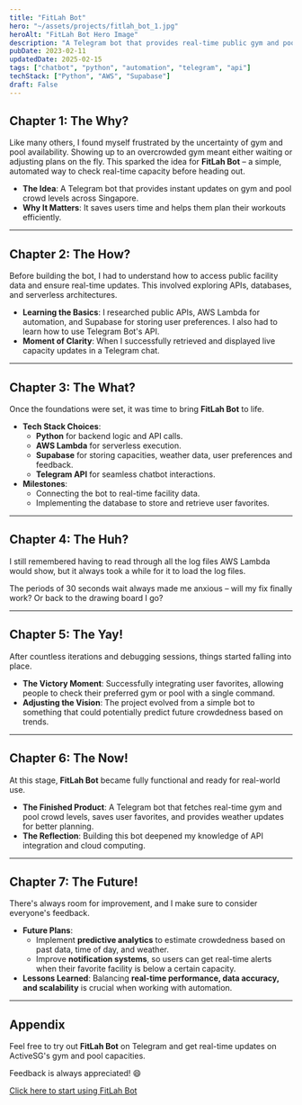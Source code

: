 ```yaml
---
title: "FitLah Bot"
hero: "~/assets/projects/fitlah_bot_1.jpg"
heroAlt: "FitLah Bot Hero Image"
description: "A Telegram bot that provides real-time public gym and pool capacity in Singapore, helping users plan their workouts efficiently."
pubDate: 2023-02-11
updatedDate: 2025-02-15
tags: ["chatbot", "python", "automation", "telegram", "api"]
techStack: ["Python", "AWS", "Supabase"]
draft: False
---
```


## Chapter 1: The Why?

Like many others, I found myself frustrated by the uncertainty of gym and pool availability. Showing up to an overcrowded gym meant either waiting or adjusting plans on the fly. This sparked the idea for **FitLah Bot** &ndash; a simple, automated way to check real-time capacity before heading out.

- **The Idea**: A Telegram bot that provides instant updates on gym and pool crowd levels across Singapore.
- **Why It Matters**: It saves users time and helps them plan their workouts efficiently.

---

## Chapter 2: The How?

Before building the bot, I had to understand how to access public facility data and ensure real-time updates. This involved exploring APIs, databases, and serverless architectures.

- **Learning the Basics**: I researched public APIs, AWS Lambda for automation, and Supabase for storing user preferences. I also had to learn how to use Telegram Bot's API.
- **Moment of Clarity**: When I successfully retrieved and displayed live capacity updates in a Telegram chat.

---

## Chapter 3: The What?

Once the foundations were set, it was time to bring **FitLah Bot** to life.

- **Tech Stack Choices**:
  - **Python** for backend logic and API calls.
  - **AWS Lambda** for serverless execution.
  - **Supabase** for storing capacities, weather data, user preferences and feedback.
  - **Telegram API** for seamless chatbot interactions.
- **Milestones**:
  - Connecting the bot to real-time facility data.
  - Implementing the database to store and retrieve user favorites.

---

## Chapter 4: The Huh?

I still remembered having to read through all the log files AWS Lambda would show, but it always took a while for it to load the log files.

The periods of 30 seconds wait always made me anxious &ndash; will my fix finally work? Or back to the drawing board I go?

---

## Chapter 5: The Yay!

After countless iterations and debugging sessions, things started falling into place.

- **The Victory Moment**: Successfully integrating user favorites, allowing people to check their preferred gym or pool with a single command.
- **Adjusting the Vision**: The project evolved from a simple bot to something that could potentially predict future crowdedness based on trends.

---

## Chapter 6: The Now!

At this stage, **FitLah Bot** became fully functional and ready for real-world use.

- **The Finished Product**: A Telegram bot that fetches real-time gym and pool crowd levels, saves user favorites, and provides weather updates for better planning.
- **The Reflection**: Building this bot deepened my knowledge of API integration and cloud computing.

---

## Chapter 7: The Future!

There's always room for improvement, and I make sure to consider everyone's feedback.

- **Future Plans**:
  - Implement **predictive analytics** to estimate crowdedness based on past data, time of day, and weather.
  - Improve **notification systems**, so users can get real-time alerts when their favorite facility is below a certain capacity.
- **Lessons Learned**: Balancing **real-time performance, data accuracy, and scalability** is crucial when working with automation.

---

## Appendix

Feel free to try out **FitLah Bot** on Telegram and get real-time updates on ActiveSG's gym and pool capacities.

Feedback is always appreciated! 😄

[Click here to start using FitLah Bot](https://t.me/fitlahsg_bot)
